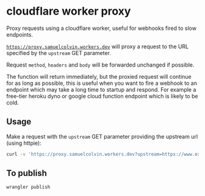 # cloudflare worker proxy

Proxy requests using a cloudflare worker, useful for webhooks fired to slow endpoints.

[`https://proxy.samuelcolvin.workers.dev`](https://proxy.samuelcolvin.workers.dev) will proxy a request to the URL 
specified by the `upstream` GET parameter.

Request `method`, `headers` and `body` will be forwarded unchanged if possible.

The function will return immediately, but the proxied request will continue for as long as possible, 
this is useful when you want to fire a webhook to an endpoint which may take a long time to startup and respond.
For example a free-tier heroku dyno or google cloud function endpoint which is likely to be cold.

## Usage

Make a request with the `upstream` GET parameter providing the upstream url (using httpie):

```bash
curl -v 'https://proxy.samuelcolvin.workers.dev?upstream=https://www.example.com'
```

## To publish

```bash
wrangler publish
```
